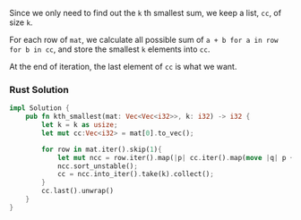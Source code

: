 
Since we only need to find out the `k` th smallest sum, we keep a list, `cc`, of size `k`.

For each row of `mat`, we calculate all possible sum of `a + b for a in row for b in cc`, and store the smallest `k` elements into `cc`. 

At the end of iteration, the last element of `cc` is what we want.


### Rust Solution
```rust
impl Solution {
    pub fn kth_smallest(mat: Vec<Vec<i32>>, k: i32) -> i32 {
        let k = k as usize; 
        let mut cc:Vec<i32> = mat[0].to_vec();

        for row in mat.iter().skip(1){
            let mut ncc = row.iter().map(|p| cc.iter().map(move |q| p + q)).flatten().collect::<Vec<i32>>();
            ncc.sort_unstable(); 
            cc = ncc.into_iter().take(k).collect();
        }
        cc.last().unwrap()
    }
}
```